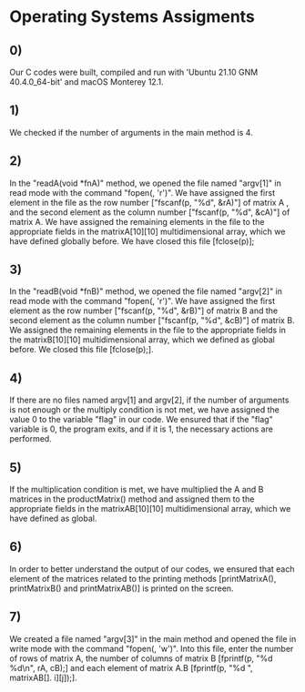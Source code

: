 # Operating Systems Assigments

## 0)
 Our C codes were built, compiled and run with 'Ubuntu 21.10 GNM 40.4.0_64-bit' and macOS Monterey 12.1.

## 1)
 We checked if the number of arguments in the main method is 4.

## 2)
 In the "readA(void *fnA)" method, we opened the file named "argv[1]" in read mode with the command "fopen(<filename>, 'r')". We have assigned the first element in the file as the row number ["fscanf(p, "%d", &rA)"] of matrix A , and the second element as the column number ["fscanf(p, "%d", &cA)"] of matrix A. We have assigned the remaining elements in the file to the appropriate fields in the matrixA[10][10] multidimensional array, which we have defined globally before. We have closed this file [fclose(p)];

## 3)
 In the "readB(void *fnB)" method, we opened the file named "argv[2]" in read mode with the command "fopen(<filename>, 'r')". We have assigned the first element as the row number ["fscanf(p, "%d", &rB)"] of matrix B and the second element as the column number ["fscanf(p, "%d", &cB)"] of matrix B. We assigned the remaining elements in the file to the appropriate fields in the matrixB[10][10] multidimensional array, which we defined as global before. We closed this file [fclose(p);].

## 4)
 If there are no files named argv[1] and argv[2], if the number of arguments is not enough or the multiply condition is not met, we have assigned the value 0 to the variable "flag" in our code. We ensured that if the "flag" variable is 0, the program exits, and if it is 1, the necessary actions are performed.

## 5)
 If the multiplication condition is met, we have multiplied the A and B matrices in the productMatrix() method and assigned them to the appropriate fields in the matrixAB[10][10] multidimensional array, which we have defined as global.

## 6)
 In order to better understand the output of our codes, we ensured that each element of the matrices related to the printing methods [printMatrixA(), printMatrixB() and printMatrixAB()] is printed on the screen.

## 7)
 We created a file named "argv[3]" in the main method and opened the file in write mode with the command "fopen(<filename>, 'w')". Into this file, enter the number of rows of matrix A, the number of columns of matrix B [fprintf(p, "%d %d\n", rA, cB);] and each element of matrix A.B [fprintf(p, "%d ", matrixAB[]. i][j]);].
